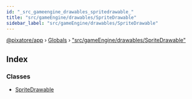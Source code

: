 ```yaml
---
id: "_src_gameengine_drawables_spritedrawable_"
title: "src/gameEngine/drawables/SpriteDrawable"
sidebar_label: "src/gameEngine/drawables/SpriteDrawable"
---
```


[@pixatore/app](../index.md) › [Globals](../globals.md) › ["src/gameEngine/drawables/SpriteDrawable"](_src_gameengine_drawables_spritedrawable_.md)

## Index

### Classes

* [SpriteDrawable](../classes/_src_gameengine_drawables_spritedrawable_.spritedrawable.md)
